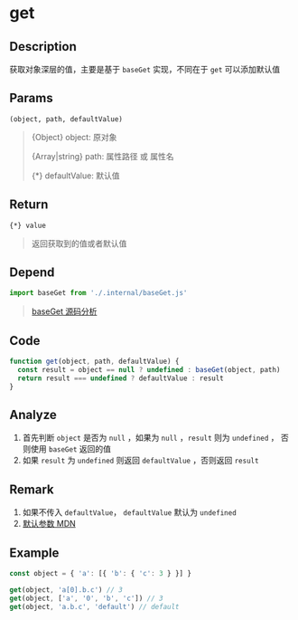 # get

## Description 
获取对象深层的值，主要是基于 `baseGet` 实现，不同在于 `get` 可以添加默认值
## Params
`(object, path, defaultValue)`
> {Object} object: 原对象
>
> {Array|string} path: 属性路径 或 属性名
>
> {*} defaultValue: 默认值
>


## Return
`{*} value`
> 返回获取到的值或者默认值


## Depend
```js
import baseGet from './.internal/baseGet.js'
```
> [baseGet 源码分析](../internal/baseGet.md)
>

## Code
```js
function get(object, path, defaultValue) {
  const result = object == null ? undefined : baseGet(object, path)
  return result === undefined ? defaultValue : result
}
```

## Analyze
1. 首先判断 `object` 是否为 `null` ，如果为 `null` ，`result` 则为 `undefined` ， 否则使用 `baseGet` 返回的值
2. 如果 `result` 为 `undefined` 则返回 `defaultValue` ，否则返回 `result`

## Remark
1. 如果不传入 `defaultValue`， `defaultValue` 默认为 `undefined`
2. [默认参数 MDN](https://developer.mozilla.org/zh-CN/docs/Web/JavaScript/Reference/Functions/Default_parameters)

## Example
```js
const object = { 'a': [{ 'b': { 'c': 3 } }] }

get(object, 'a[0].b.c') // 3
get(object, ['a', '0', 'b', 'c']) // 3
get(object, 'a.b.c', 'default') // default
```
